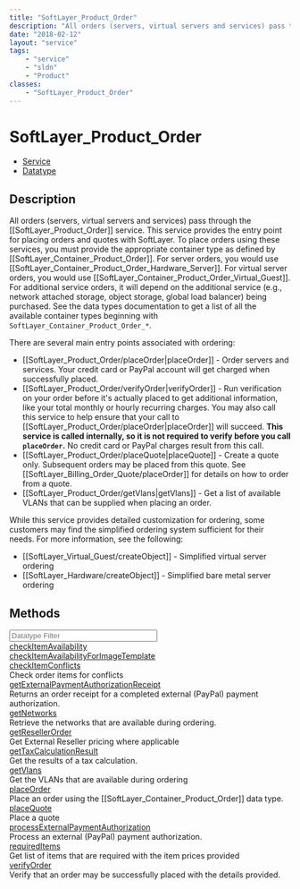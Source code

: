 ```yaml
---
title: "SoftLayer_Product_Order"
description: "All orders (servers, virtual servers and services) pass through the [[SoftLayer_Product_Order]] service. This service pr... "
date: "2018-02-12"
layout: "service"
tags:
    - "service"
    - "sldn"
    - "Product"
classes:
    - "SoftLayer_Product_Order"
---
```

# SoftLayer_Product_Order
<div id='service-datatype'>
    <ul id='sldn-reference-tabs'>
    <li id='service'> <a href='/reference/services/SoftLayer_Product_Order' >Service</a></li>    <li id='datatype'> <a href='/reference/datatypes/SoftLayer_Product_Order' >Datatype</a></li>
    </ul>
</div>

## Description
All orders (servers, virtual servers and services) pass through the [[SoftLayer_Product_Order]] service. This service provides the entry point for placing orders and quotes with SoftLayer. To place orders using these services, you must provide the appropriate container type as defined by [[SoftLayer_Container_Product_Order]]. For server orders, you would use [[SoftLayer_Container_Product_Order_Hardware_Server]]. For virtual server orders, you would use [[SoftLayer_Container_Product_Order_Virtual_Guest]]. For additional service orders, it will depend on the additional service (e.g., network attached storage, object storage, global load balancer) being purchased. See the data types documentation to get a list of all the available container types beginning with <code>SoftLayer_Container_Product_Order_*</code>. 

There are several main entry points associated with ordering: 

<ul> <li>[[SoftLayer_Product_Order/placeOrder|placeOrder]] - Order servers and services. Your credit card or PayPal account will get charged when successfully placed.</li> <li>[[SoftLayer_Product_Order/verifyOrder|verifyOrder]] - Run verification on your order before it's actually placed to get additional information, like your total monthly or hourly recurring charges. You may also call this service to help ensure that your call to [[SoftLayer_Product_Order/placeOrder|placeOrder]] will succeed. <strong>This service is called internally, so it is not required to verify before you call <code>placeOrder</code>.</strong> No credit card or PayPal charges result from this call.</li> <li>[[SoftLayer_Product_Order/placeQuote|placeQuote]] - Create a quote only. Subsequent orders may be placed from this quote. See [[SoftLayer_Billing_Order_Quote/placeOrder]] for details on how to order from a quote.</li> <li>[[SoftLayer_Product_Order/getVlans|getVlans]] - Get a list of available VLANs that can be supplied when placing an order.</li> </ul> 

While this service provides detailed customization for ordering, some customers may find the simplified ordering system sufficient for their needs. For more information, see the following: 

<ul> <li>[[SoftLayer_Virtual_Guest/createObject]] - Simplified virtual server ordering</li> <li>[[SoftLayer_Hardware/createObject]] - Simplified bare metal server ordering</li> </ul> 



        
<div id="properties" class="content">
    <h2>Methods</h2>
    <div class="view-filters">
        <div class="clearfix">
            <div class="search-input-box">
                <input placeholder="Datatype Filter" onkeyup="titleSearch(inputId='edit-combine', divId='method-div', elementClass='method-row')" 
                    type="text" id="edit-combine" value="" size="30" maxlength="128" class="form-text">
            </div>
        </div>
    </div>
    <div id="method-div">
            <div class="method-row">
                        <span class='view-field-title'><a href='/reference/services/SoftLayer_Product_Order/checkItemAvailability'> checkItemAvailability</a> </span>
            <div class='views-field-body'></div>
        </div>
            <div class="method-row">
                        <span class='view-field-title'><a href='/reference/services/SoftLayer_Product_Order/checkItemAvailabilityForImageTemplate'> checkItemAvailabilityForImageTemplate</a> </span>
            <div class='views-field-body'></div>
        </div>
            <div class="method-row">
                        <span class='view-field-title'><a href='/reference/services/SoftLayer_Product_Order/checkItemConflicts'> checkItemConflicts</a> </span>
            <div class='views-field-body'>Check order items for conflicts</div>
        </div>
            <div class="method-row">
                        <span class='view-field-title'><a href='/reference/services/SoftLayer_Product_Order/getExternalPaymentAuthorizationReceipt'> getExternalPaymentAuthorizationReceipt</a> </span>
            <div class='views-field-body'>Returns an order receipt for a completed external (PayPal) payment authorization.</div>
        </div>
            <div class="method-row">
                        <span class='view-field-title'><a href='/reference/services/SoftLayer_Product_Order/getNetworks'> getNetworks</a> </span>
            <div class='views-field-body'>Retrieve the networks that are available during ordering.</div>
        </div>
            <div class="method-row">
                        <span class='view-field-title'><a href='/reference/services/SoftLayer_Product_Order/getResellerOrder'> getResellerOrder</a> </span>
            <div class='views-field-body'>Get External Reseller pricing where applicable</div>
        </div>
            <div class="method-row">
                        <span class='view-field-title'><a href='/reference/services/SoftLayer_Product_Order/getTaxCalculationResult'> getTaxCalculationResult</a> </span>
            <div class='views-field-body'>Get the results of a tax calculation.</div>
        </div>
            <div class="method-row">
                        <span class='view-field-title'><a href='/reference/services/SoftLayer_Product_Order/getVlans'> getVlans</a> </span>
            <div class='views-field-body'>Get the VLANs that are available during ordering</div>
        </div>
            <div class="method-row">
                        <span class='view-field-title'><a href='/reference/services/SoftLayer_Product_Order/placeOrder'> placeOrder</a> </span>
            <div class='views-field-body'>Place an order using the [[SoftLayer_Container_Product_Order]] data type.</div>
        </div>
            <div class="method-row">
                        <span class='view-field-title'><a href='/reference/services/SoftLayer_Product_Order/placeQuote'> placeQuote</a> </span>
            <div class='views-field-body'>Place a quote</div>
        </div>
            <div class="method-row">
                        <span class='view-field-title'><a href='/reference/services/SoftLayer_Product_Order/processExternalPaymentAuthorization'> processExternalPaymentAuthorization</a> </span>
            <div class='views-field-body'>Process an external (PayPal) payment authorization.</div>
        </div>
            <div class="method-row">
                        <span class='view-field-title'><a href='/reference/services/SoftLayer_Product_Order/requiredItems'> requiredItems</a> </span>
            <div class='views-field-body'>Get list of items that are required with the item prices provided</div>
        </div>
            <div class="method-row">
                        <span class='view-field-title'><a href='/reference/services/SoftLayer_Product_Order/verifyOrder'> verifyOrder</a> </span>
            <div class='views-field-body'>Verify that an order may be successfully placed with the details provided.</div>
        </div>
        </div>
</div>


